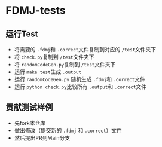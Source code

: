 # FDMJ-tests

## 运行Test

* 将需要的 `.fdmj`和 `.correct`文件复制到对应的 `/test`文件夹下
* 将 `check.py`复制到 `/test`文件夹下
* 将 `randomCodeGen.py`复制到 `/test`文件夹下
* 运行 `make test`生成 `.output`
* 运行 `randomCodeGen.py` 随机生成 `.fdmj`和 `.correct`文件
* 运行 `python check.py`比较所有 `.output`和 `.correct`文件

## 贡献测试样例

* 先fork本仓库
* 做出修改（提交新的 `.fdmj` 和 `.correct`）文件
* 然后提出PR到Main分支
